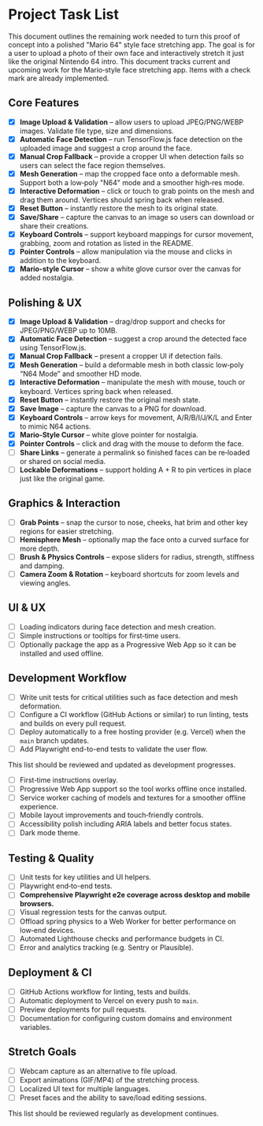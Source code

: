 # Project Task List

This document outlines the remaining work needed to turn this proof of concept into a polished "Mario 64" style face stretching app. The goal is for a user to upload a photo of their own face and interactively stretch it just like the original Nintendo 64 intro.
This document tracks current and upcoming work for the Mario‑style face stretching app. Items with a check mark are already implemented.

## Core Features

- [x] **Image Upload & Validation** – allow users to upload JPEG/PNG/WEBP images. Validate file type, size and dimensions.
- [x] **Automatic Face Detection** – run TensorFlow.js face detection on the uploaded image and suggest a crop around the face.
- [x] **Manual Crop Fallback** – provide a cropper UI when detection fails so users can select the face region themselves.
- [x] **Mesh Generation** – map the cropped face onto a deformable mesh. Support both a low‑poly "N64" mode and a smoother high‑res mode.
- [x] **Interactive Deformation** – click or touch to grab points on the mesh and drag them around. Vertices should spring back when released.
- [x] **Reset Button** – instantly restore the mesh to its original state.
- [x] **Save/Share** – capture the canvas to an image so users can download or share their creations.
- [x] **Keyboard Controls** – support keyboard mappings for cursor movement, grabbing, zoom and rotation as listed in the README.
- [x] **Pointer Controls** – allow manipulation via the mouse and clicks in addition to the keyboard.
- [x] **Mario-style Cursor** – show a white glove cursor over the canvas for added nostalgia.

## Polishing & UX

- [x] **Image Upload & Validation** – drag/drop support and checks for JPEG/PNG/WEBP up to 10MB.
- [x] **Automatic Face Detection** – suggest a crop around the detected face using TensorFlow.js.
- [x] **Manual Crop Fallback** – present a cropper UI if detection fails.
- [x] **Mesh Generation** – build a deformable mesh in both classic low‑poly “N64 Mode” and smoother HD mode.
- [x] **Interactive Deformation** – manipulate the mesh with mouse, touch or keyboard. Vertices spring back when released.
- [x] **Reset Button** – instantly restore the original mesh state.
- [x] **Save Image** – capture the canvas to a PNG for download.
- [x] **Keyboard Controls** – arrow keys for movement, A/R/B/I/J/K/L and Enter to mimic N64 actions.
- [x] **Mario‑Style Cursor** – white glove pointer for nostalgia.
- [x] **Pointer Controls** – click and drag with the mouse to deform the face.
- [ ] **Share Links** – generate a permalink so finished faces can be re‑loaded or shared on social media.
- [ ] **Lockable Deformations** – support holding A + R to pin vertices in place just like the original game.

## Graphics & Interaction
- [ ] **Grab Points** – snap the cursor to nose, cheeks, hat brim and other key regions for easier stretching.
- [ ] **Hemisphere Mesh** – optionally map the face onto a curved surface for more depth.
- [ ] **Brush & Physics Controls** – expose sliders for radius, strength, stiffness and damping.
- [ ] **Camera Zoom & Rotation** – keyboard shortcuts for zoom levels and viewing angles.

## UI & UX
- [ ] Loading indicators during face detection and mesh creation.
- [ ] Simple instructions or tooltips for first‑time users.
- [ ] Optionally package the app as a Progressive Web App so it can be installed and used offline.

## Development Workflow
- [ ] Write unit tests for critical utilities such as face detection and mesh deformation.
- [ ] Configure a CI workflow (GitHub Actions or similar) to run linting, tests and builds on every pull request.
- [ ] Deploy automatically to a free hosting provider (e.g. Vercel) when the `main` branch updates.
- [ ] Add Playwright end-to-end tests to validate the user flow.

This list should be reviewed and updated as development progresses.
- [ ] First‑time instructions overlay.
- [ ] Progressive Web App support so the tool works offline once installed.
- [ ] Service worker caching of models and textures for a smoother offline experience.
- [ ] Mobile layout improvements and touch‑friendly controls.
- [ ] Accessibility polish including ARIA labels and better focus states.
- [ ] Dark mode theme.

## Testing & Quality
- [ ] Unit tests for key utilities and UI helpers.
- [ ] Playwright end‑to-end tests.
- [ ] **Comprehensive Playwright e2e coverage across desktop and mobile browsers.**
- [ ] Visual regression tests for the canvas output.
- [ ] Offload spring physics to a Web Worker for better performance on low‑end devices.
- [ ] Automated Lighthouse checks and performance budgets in CI.
- [ ] Error and analytics tracking (e.g. Sentry or Plausible).

## Deployment & CI
- [ ] GitHub Actions workflow for linting, tests and builds.
- [ ] Automatic deployment to Vercel on every push to `main`.
- [ ] Preview deployments for pull requests.
- [ ] Documentation for configuring custom domains and environment variables.

## Stretch Goals
- [ ] Webcam capture as an alternative to file upload.
- [ ] Export animations (GIF/MP4) of the stretching process.
- [ ] Localized UI text for multiple languages.
- [ ] Preset faces and the ability to save/load editing sessions.

This list should be reviewed regularly as development continues.
